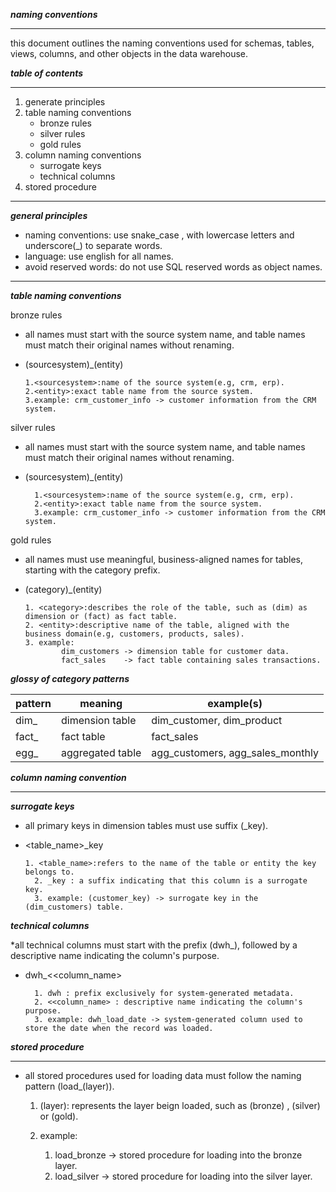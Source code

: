 ***naming conventions***
____________________________________________________________

this document outlines the naming conventions used for schemas, tables, views, columns, and other objects in the data warehouse.

***table of contents***
__________________________________________________________

1. generate principles
2. table naming conventions
	* bronze rules
	* silver rules
	* gold   rules
3. column naming conventions
	* surrogate keys
	* technical columns
4. stored procedure

______________________________________________________________________

***general principles***

  * naming conventions: use snake_case , with lowercase letters and underscore(_) to separate words.
  * language: use english for all names.
  * avoid reserved words: do not use SQL reserved words as object names.


______________________________________________________________________

***table naming conventions***


bronze rules

  * all names must start with the source system name, and table names must match their original names without renaming.
  * (sourcesystem)_(entity)
  
        1.<sourcesystem>:name of the source system(e.g, crm, erp).
        2.<entity>:exact table name from the source system.
        3.example: crm_customer_info -> customer information from the CRM system.

silver rules

  * all names must start with the source system name, and table names must match their original names without renaming.
  * (sourcesystem)_(entity)
    
	      1.<sourcesystem>:name of the source system(e.g, crm, erp).
	      2.<entity>:exact table name from the source system.
	      3.example: crm_customer_info -> customer information from the CRM system.


gold rules

  * all names must use meaningful, business-aligned names for tables, starting with the category prefix.
  
  * (category)_(entity)
  
        1. <category>:describes the role of the table, such as (dim) as dimension or (fact) as fact table.
        2. <entity>:descriptive name of the table, aligned with the business domain(e.g, customers, products, sales).
        3. example:
                dim_customers -> dimension table for customer data. 
                fact_sales    -> fact table containing sales transactions.


***glossy of category patterns***

|pattern|meaning|example(s)|
|-------|-------|----------|
|dim_|dimension table|dim_customer, dim_product|
|fact_|fact table|fact_sales|
|egg_|aggregated table|agg_customers, agg_sales_monthly|


***column naming convention***
______________________________________________________________________

***surrogate keys***
  
  * all primary keys in dimension tables must use suffix (_key).
  * <table_name>_key
    
      	1. <table_name>:refers to the name of the table or entity the key belongs to.
	      2. _key : a suffix indicating that this column is a surrogate key.
	      3. example: (customer_key) -> surrogate key in the (dim_customers) table.

***technical columns***

  *all technical columns must start with the prefix (dwh_), followed by a descriptive name indicating the column's purpose.
  * dwh_<<column_name>
    
	      1. dwh : prefix exclusively for system-generated metadata.
	      2. <<column_name> : descriptive name indicating the column's purpose.
	      3. example: dwh_load_date -> system-generated column used to store the date when the record was loaded.


***stored procedure***
________________________________________________________________________

  * all stored procedures used for loading data must follow the naming pattern (load_(layer)).
      1. (layer): represents the layer beign loaded, such as (bronze) , (silver) or (gold).
      2. example:
            
            1. load_bronze -> stored procedure for loading into the bronze layer.
            2. load_silver -> stored procedure for loading into the silver layer. 

